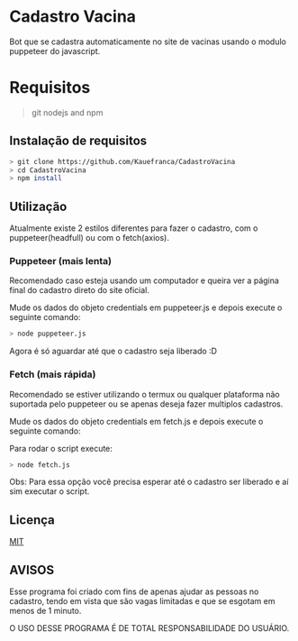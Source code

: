 # Cadastro Vacina

Bot que se cadastra automaticamente no site de vacinas usando o modulo puppeteer do javascript.

# Requisitos
> git
> nodejs and npm

## Instalação de requisitos

```bash
> git clone https://github.com/Kauefranca/CadastroVacina
> cd CadastroVacina
> npm install
```

## Utilização

Atualmente existe 2 estilos diferentes para fazer o cadastro, com o puppeteer(headfull) ou com o fetch(axios).

### Puppeteer (mais lenta)

Recomendado caso esteja usando um computador e queira ver a página final do cadastro direto do site oficial.

Mude os dados do objeto credentials em puppeteer.js e depois execute o seguinte comando:

```bash
> node puppeteer.js
```

Agora é só aguardar até que o cadastro seja liberado :D

### Fetch (mais rápida)

Recomendado se estiver utilizando o termux ou qualquer plataforma não suportada pelo puppeteer ou se apenas deseja fazer multiplos cadastros.

Mude os dados do objeto credentials em fetch.js e depois execute o seguinte comando:

Para rodar o script execute:
```bash
> node fetch.js
```

Obs: Para essa opção você precisa esperar até o cadastro ser liberado e aí sim executar o script.

## Licença

[MIT](https://github.com/Kauefranca/CadastroVacina/blob/main/LICENSE)

## AVISOS

Esse programa foi criado com fins de apenas ajudar as pessoas no cadastro, tendo em vista que são vagas limitadas e que se esgotam em menos de 1 minuto.

O USO DESSE PROGRAMA É DE TOTAL RESPONSABILIDADE DO USUÁRIO.